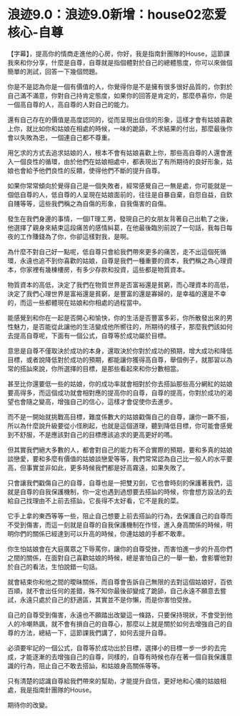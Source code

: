 # 浪迹9.0：浪迹9.0新增：house02恋爱核心-自尊

【字幕】，提高你的情商走進他的心房，你好，我是指南針團隊的House，這節課我來和你分享，什麼是自尊，自尊就是指個體對於自己的總體態度，你可以來做個簡單的測試，回答一下幾個問題。

你是不是認為你是一個有價值的人，你覺得你是不是擁有很多很好品質的，你對於自己滿不滿意，你對自己持肯定態度，如果你的回答是肯定的，那麼恭喜你，你是一個高自尊的人，高自尊的人對自己的能力。

還有自己存在的價值是高度認同的，從而呈現出自信的形象，這樣才會有姑娘喜歡上你，就比如你和姑娘在相處的時候，一味的跪舔，不求結果的付出，那麼最後你會以失敗為忠，一個連自己都不尊重。

用乞求的方式去追求姑娘的人，根本不會有姑娘喜歡上你，那些高自尊的人還會進入一個良性的循環，由於他們在姑娘相處中，都表現出了有所期待的良好形象，姑娘也會給予他們良性的反饋，使得他們不斷的提升自尊。

如果你常常傾向於覺得自己是一個失敗者，經常感覺自己一無是處，你可能就是一個低自尊的人，低自尊的人呈現在姑娘面前的，往往是自暴自棄，自怨自益，自欽自賤等等，這些我們稱之為自傷的形象，自我傷害的自傷。

發生在我們身邊的事情，一個IT理工男，發現自己的女朋友背著自己出軌了之後，他選擇了親身來結束這段痛苦的感情糾葛，在他最後臨別前說了一句話，我每日每夜的工作賺錢為了你，你卻這樣對我，是啊。

為什麼不對自己好一點呢，低自尊只會給我們帶來更多的痛苦，走不出這個死循環，永遠也追不到你喜歡的姑娘，自尊是我們一種重要的資本，我們稱之為心理資本，你家裡有幾棟樓房，有多少存款和投資，這些都是物質資本。

物質資本的高低，決定了我們在物質世界是否富裕還是貧窮，而心理資本的高低，決定了我們心理世界是富裕還是貧窮，是豐富的還是寡婦的，是幸福的還是不幸的，而這一些都體現在姑娘和你相處的過程當中。

能感覺到和你在一起是否開心和愉快，你的生活是否豐富多彩，你所散發出來的男性魅力，是否能從此讓他的生活變成他所嚮往的，所期待的樣子，那麼我們該如何去提高自尊呢，下面有一個公式，自尊等於成功屬於目標。

意思是自尊不僅取決於成功的本身，還取決於你對於成功的預期，增大成功和降低目標，或者說降低對於成功的預期，都能讓你獲得高自尊，舉個例子，就那習以為常的搭訕來說，你所選擇的目標，是那些看起來和你分數相當。

甚至比你還要低一些的姑娘，你的成功率就會相對於你去搭訕那些高分網紅的姑娘要高得多，而這個成功就會相對應的提高你的自尊，自尊的提高，你對於成功的渴望也會隨之變高，增強自己的信心，這樣才會促使你去進步。

而不是一開始就挑戰高目標，難度係數大的姑娘戳傷自己的自尊，讓你一蹶不振，所以為什麼說升級要從小怪刷起，也就是這個道理，聽到降低目標，你可能會感覺到不舒服，不是應該對自己的目標應該追求的更高更好的嗎。

但其實我們絕大多數的人，都會對自己的能力有不合實際的預期，要和多真的姑娘談戀愛，要和多麼有價值的姑娘談戀愛等等，我們常常認為自己比一般人的水平要高，但事實並非如此，更多時候我們都是好高霧遠，如果失敗了。

只會讓我們戳傷自己的自尊，自尊也是一把雙刃劍，它也會時刻的保護著我們，這就是自尊的自我保護機制，你一定也遇到過想要去搭訕的時候，你會想方設法的去給自己找理由不上前去搭訕，它長得不太好看，它不是我的菜。

它手上拿的東西等等一些，阻止自己想要上前去搭訕的行為，去保護自己的自尊而不受到傷害，而這一刻就是自尊的自我保護機制在作怪，進入身高關係的時候，明明你們的關係已經達到可以升高的時候，你連姑娘的手都不敢牽。

你生怕姑娘會在大庭廣眾之下辱罵你，讓你的自尊受挫，而害怕進一步的升高你們之間的關係，在面對自己喜歡姑娘的時候，總是害怕自己的一舉一動，會影響他對於自己的看法，生怕說錯一句話。

就會結束你和他之間的曖昧關係，而自尊會告訴自己無限的去對這個姑娘好，百依百順，就不會出任何的差錯，殊不知你最後卻變成了跪舔，自己永遠不願意去嘗試，永遠只處於自己的舒適區，其實並不是你懶，而是你害怕受挫。

自己的自尊受到傷害，永遠也不願踏出改變這一條路，只要保持現狀，不會受到他人的冷嘲熱諷，就不會有損自己的自尊心，那麼以上就是關於如何去增強自己的自尊的方法，總結一下，這節課我們講了，如何去提升自尊。

必須要牢記的一個公式，自尊等於成功出於目標，選擇小的目標一步一步的去完成，才能逐漸的去增強自己的自尊，同樣的，自尊有時候也存在著一個自我保護意識的行為，阻止自己不敢去搭訕，和姑娘身高關係等等。

只有清楚的認識自尊給我們帶來的幫助，才能提升自信，更好地和心儀的姑娘相處，我是指南針團隊的House。

期待你的改變。
